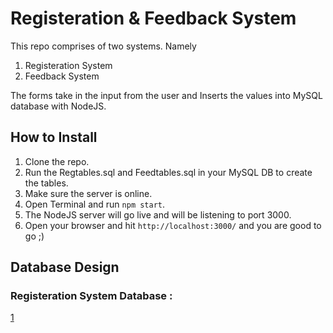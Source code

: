 # Registeration & Feedback System
This repo comprises of two systems. Namely 

1. Registeration System
2. Feedback System 

The forms take in the input from the user and Inserts the values into MySQL database with NodeJS.


## How to Install 
1. Clone the repo.
2. Run the Regtables.sql and Feedtables.sql in your MySQL DB to create the tables.
3. Make sure the server is online.
4. Open Terminal and run ``` npm start ```.
5. The NodeJS server will go live and will be listening to port 3000.
6. Open your browser and hit ``` http://localhost:3000/ ``` and you are good to go ;)

## Database Design 

### Registeration System Database :
[1]

[1]:Models/RegisterationModel.png